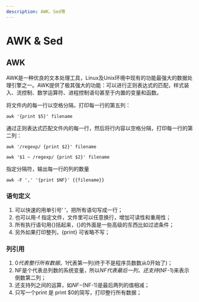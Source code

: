 ```yaml
---
description: AWK、Sed等
---
```


# AWK & Sed

## AWK

AWK是一种优良的文本处理工具，Linux及Unix环境中现有的功能最强大的数据处理引擎之一。AWK提供了极其强大的功能：可以进行正则表达式的匹配，样式装入、流控制、数学运算符、进程控制语句甚至于内置的变量和函数。

将文件内的每一行以空格分隔，打印每一行的第五列：

```shell
awk '{print $5}' filename
```

通过正则表达式匹配文件内的每一行，然后将行内容以空格分隔，打印每一行的第二列：

```shell
awk '/regexp/ {print $2}' filename
 
awk '$1 ~ /regexp/ {print $2}' filename
```

指定分隔符，输出每一行的列的数量

```shell
awk -F ',' '{print $NF}' {{filename}}
```

### 语句定义

1. 可以快速的用单引号’ ’，把所有语句写成一行；
2. 也可以用-f 指定文件，文件里可以任意换行，增加可读性和重用性；
3. 所有执行语句用{}括起来，{}的外面是一些高级的东西比如过滤条件；
4. 另外如果打印整列，{print} 可省略不写；

### 列引用

1. $0代表整行所有数据，$1代表第一列(终于不是程序员数数从0开始了)；
2. NF是个代表总列数的系统变量，所以$NF代表最后一列，还支持$(NF-1)来表示倒数第二列；
3. 还支持列之间的运算，如$NF-$(NF-1)是最后两列的值相减；
4. 只写一个print 是 print $0的简写，打印整行所有数据；